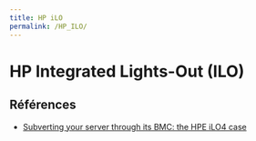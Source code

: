 ```yaml
---
title: HP iLO
permalink: /HP_ILO/
---
```


# HP Integrated Lights-Out (ILO)

## Références

- [Subverting your server through its BMC: the HPE iLO4 case](https://www.sstic.org/2018/presentation/subverting_your_server_through_its_bmc_the_hpe_ilo4_case/)
